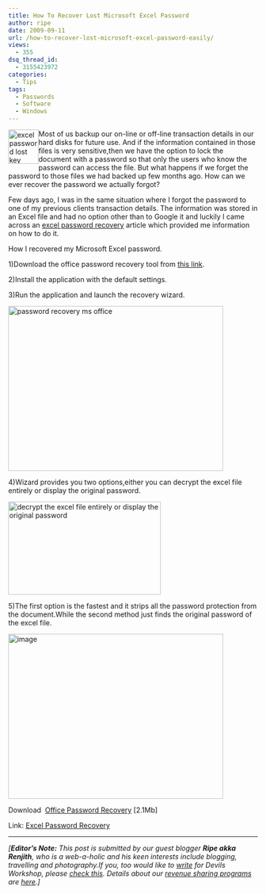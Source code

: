 ```yaml
---
title: How To Recover Lost Microsoft Excel Password
author: ripe
date: 2009-09-11
url: /how-to-recover-lost-microsoft-excel-password-easily/
views:
  - 355
dsq_thread_id:
  - 3155423972
categories:
  - Tips
tags:
  - Passwords
  - Software
  - Windows
---
```

<div class="KonaFilter">
  <p>
    <a href="http://cdn.devilsworkshop.org/files/2009/09/excelpasswordlostkey.jpg"><img class="wp-image-51893" style="margin-left: 0px;margin-right: 0px" src="http://cdn.devilsworkshop.org/files/2009/09/excelpasswordlostkey_thumb.jpg" border="0" alt="excel password lost key" width="61" height="69" align="left" /></a> Most of us backup our on-line or off-line transaction details in our hard disks for future use. And if the information contained in those files is very sensitive,then we have the option to lock the document with a password so that only the users who know the password can access the file. But what happens if we forget the password to those files we had backed up few months ago. How can we ever recover the password we actually forgot?
  </p>
  
  <p>
    Few days ago, I was in the same situation where I forgot the password to one of my previous clients transaction details. The information was stored in an Excel file and had no option other than to Google it and luckily I came across an <a href="http://www.petri.co.il/excel-password-recovery.htm" onclick="_gaq.push(['_trackEvent', 'outbound-article', 'http://www.petri.co.il/excel-password-recovery.htm', 'excel password recovery']);" target="_blank">excel password recovery</a> article which provided me information on how to do it.
  </p>
  
  <p>
    How I recovered my Microsoft Excel password.
  </p>
  
  <p>
    1)Download the office password recovery tool from <a href="http://www.petri.co.il/uri/bww/office-password/download" onclick="_gaq.push(['_trackEvent', 'outbound-article', 'http://www.petri.co.il/uri/bww/office-password/download', 'this link']);" target="_blank">this link</a>.
  </p>
  
  <p>
    2)Install the application with the default settings.
  </p>
  
  <p>
    3)Run the application and launch the recovery wizard.
  </p>
  
  <p>
    <img style="float: none;margin-left: auto;margin-right: auto" src="http://cdn.devilsworkshop.org/files/2009/09/image.png" border="0" alt="password recovery ms office" width="434" height="333" />
  </p>
  
  <p>
    4)Wizard provides you two options,either you can decrypt the excel file entirely or display the original password.
  </p>
  
  <p>
    <img class="alignnone" style="border: 0pt none;margin-left: auto;margin-right: auto" src="http://cdn.devilsworkshop.org/files/2009/09/image1.png" border="0" alt="decrypt the excel file entirely or display the original password" width="308" height="188" />
  </p>
  
  <p>
    5)The first option is the fastest and it strips all the password protection from the document.While the second method just finds the original password of the excel file.
  </p>
  
  <p>
    <a href="http://cdn.devilsworkshop.org/files/2009/09/image2.png"><img style="float: none;margin-left: auto;margin-right: auto" src="http://cdn.devilsworkshop.org/files/2009/09/image_thumb.png" border="0" alt="image" width="434" height="333" /></a>
  </p>
  
  <p>
    Download  <a href="http://www.petri.co.il/uri/bww/office-password/download" onclick="_gaq.push(['_trackEvent', 'outbound-article', 'http://www.petri.co.il/uri/bww/office-password/download', 'Office Password Recovery']);" target="_blank">Office Password Recovery</a> [2.1Mb]
  </p>
  
  <p>
    Link: <a href="http://www.petri.co.il/excel-password-recovery.htm" onclick="_gaq.push(['_trackEvent', 'outbound-article', 'http://www.petri.co.il/excel-password-recovery.htm', 'Excel Password Recovery']);" >Excel Password Recovery</a>
  </p>
  
  <hr />
  
  <em>[<strong>Editor&#8217;s Note:</strong> This post is submitted by our guest blogger </em><em><strong>Ripe akka Renjith</strong>, who is a web-a-holic and his keen interests include blogging, travelling and photography.</em><em>If you, too would like to <a href="http://devilsworkshop.org/join-dw/">write</a> for Devils Workshop, please <a href="http://devilsworkshop.org/join-dw/">check this</a>. Details about our <a href="http://devilsworkshop.org/join-dw/">revenue sharing programs</a> are <a href="http://devilsworkshop.org/join-dw/">here</a>.]</em>
</div>
